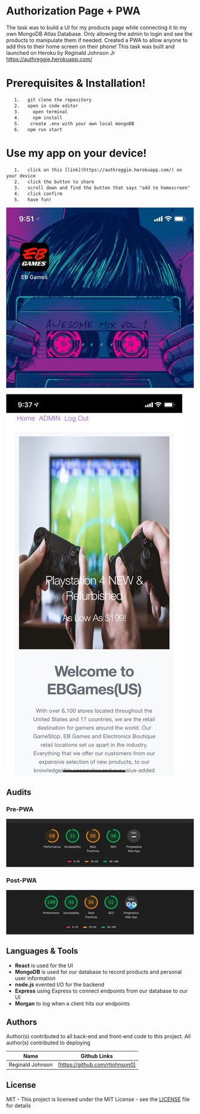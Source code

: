 # Authorization Page + PWA



The task was to build a UI for my products page while connecting it to my own MongoDB Atlas Database. Only allowing the admin to login and see the products to manipulate them if needed. Created a PWA to allow anyone to add this to their home screen on their phone! This task was built and launched on Heroku by Reginald Johnson Jr
https://authreggie.herokuapp.com/

# Prerequisites & Installation!
```
   1.   git clone the repository
   2.   open in code editor
   3.     open terminal
   4.     npm install
   5.    create .env with your own local mongoDB
   6.   npm run start
  ```
  
  # Use my app on your device!
```
   1.   click on this [link](https://authreggie.herokuapp.com/) on your device
   2.   click the button to share 
   3.   scroll down and find the button that says "add to homescreen"
   4.   click confirm
   5.   have fun!
  ```
  ![ ](client/public/images/iphoneEB.jpg)
  
  ![ ](client/public/images/EBGAMES.png)
  
  
  ##  Audits
  
  ### Pre-PWA
  
  ![ ](audits/newDoc.png)
  
  ### Post-PWA
  
  ![ ](audits/postaudit.png)


##  Languages & Tools
  - __React__ is used for the UI
  - __MongoDB__ is used for our database to record products and personal user information
  - __node.js__  evented I/O for the backend
  - __Express__ using Express to connect endpoints from our database to our UI
  - __Morgan__ to log when a client hits our endpoints
 



## Authors

Author(s) contributed to all back-end and front-end code to this project. All author(s) contributed to deploying

| Name | Github Links |
| ------ | ------ |
| Reginald Johnson | [https://github.com/rtjohnson0]|









License
----

MIT - This project is licensed under the MIT License - see the [LICENSE](LICENSE) file for details



   
